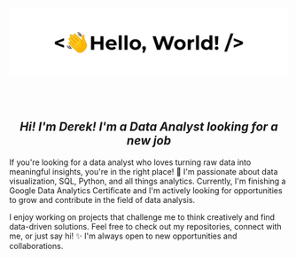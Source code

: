 <div align="center">
<img src="https://raw.githubusercontent.com/dskladanowsky/dskladanowsky/refs/heads/main/hello-world.gif" align="center" height=" " width="800" />
</div>  

<br/><br/>

## ***<div align="center">Hi! I'm Derek! I'm a Data Analyst looking for a new job</div>***

If you're looking for a data analyst who loves turning raw data into meaningful insights, you're in the right place! 🚀 I'm passionate about data visualization, SQL, Python, and all things analytics. Currently, I'm finishing a Google Data Analytics Certificate and I'm actively looking for opportunities to grow and contribute in the field of data analysis.

I enjoy working on projects that challenge me to think creatively and find data-driven solutions. Feel free to check out my repositories, connect with me, or just say hi! ✨ I'm always open to new opportunities and collaborations.

<!--
**dskladanowsky/dskladanowsky** is a ✨ _special_ ✨ repository because its `README.md` (this file) appears on your GitHub profile.

Here are some ideas to get you started:

- 🔭 I’m currently working on ...
- 🌱 I’m currently learning ...
- 👯 I’m looking to collaborate on ...
- 🤔 I’m looking for help with ...
- 💬 Ask me about ...
- 📫 How to reach me: ...
- 😄 Pronouns: ...
- ⚡ Fun fact: ...
-->
